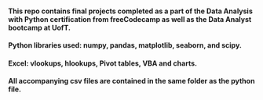 #### This repo contains final projects completed as a part of the Data Analysis with Python certification from freeCodecamp as well as the Data Analyst bootcamp at UofT. 
#### Python libraries used: numpy, pandas, matplotlib, seaborn, and scipy.
#### Excel: vlookups, hlookups, Pivot tables, VBA and charts. 
#### All accompanying csv files are contained in the same folder as the python file. 
